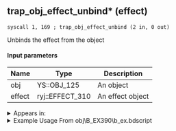 ## trap_obj_effect_unbind* (effect)

`syscall 1, 169 ; trap_obj_effect_unbind (2 in, 0 out)`

Unbinds the effect from the object

#### Input parameters
| Name | Type | Description
|------|------|------------
| obj   | YS::OBJ_125   | An object
| effect   | ryj::EFFECT_310   | An effect object




<details>
	<summary>Appears in:</summary>
| filename | Entity (obj)
|----------|-------------
| obj\B_EX390\b_ex.bdscript       | ((B) Hooded Roxas)          
| obj\B_EX420\b_ex.bdscript       | ((B) Lingering Will)          
| obj\N_CM040_BTL\n_cm.bdscript       | ((N) Vexen (BTL) (CM))          
| obj\P_EX100_KH1F\limi.bdscript       | ((P) Sora (Limit))          
| obj\P_EX100_NM_KH1F\limi.bdscript       | ((P) Sora (NM) (Limit))          
| obj\P_EX100_TR_KH1F\limi.bdscript       | ((P) Sora (TR) (Limit))          
| obj\P_EX100_WI_KH1F\limi.bdscript       | ((P) Sora (WI) (Limit))          
| obj\P_EX100_XM_KH1F\limi.bdscript       | ((P) Sora (XM) (Limit))          
| obj\W_EX010_ROXAS_DARK\w_ex.bdscript       | ((W) Roxas’s Oblivion)          
| obj\W_EX010_ROXAS_LIGHT\w_ex.bdscript       | ((W) Roxas’s Oathkeeper)          

</details>

<details>
	<summary>Example Usage From obj\B_EX390\b_ex.bdscript</summary>
```
L38605:
 pushFromFSp 0
 gosub32 32, L36670
 pushFromPSpVal 72
 gosub32 32, L17281
 pushFromPSpVal 76
 fetchValue 0
 pushImm 0
 sub 
 neqz 
 jz L38636
 pushFromPSpVal 0
 pushFromPSpVal 76
 fetchValue 0
 syscall 1, 169 ; trap_obj_effect_unbind (2 in, 0 out)
 jmp L38636
```
</details>

